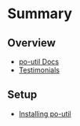 # Summary

## Overview

* [po-util Docs](README.md)
* [Testimonials](testimonials.md)

## Setup

* [Installing po-util](install.md)
